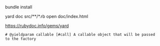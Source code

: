 bundle install

yard doc src/**/*.rb
open doc/index.html

https://rubydoc.info/gems/yard


    # @yieldparam callable [#call] A callable object that will be passed to the factory
